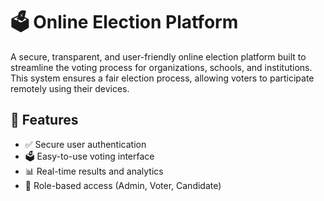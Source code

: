 # 🗳️ Online Election Platform

A secure, transparent, and user-friendly online election platform built to streamline the voting process for organizations, schools, and institutions. This system ensures a fair election process, allowing voters to participate remotely using their devices.

## 🚀 Features

- ✅ Secure user authentication
- 🗳️ Easy-to-use voting interface
- 📊 Real-time results and analytics
- 👥 Role-based access (Admin, Voter, Candidate)
